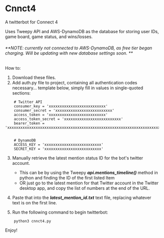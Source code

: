 # Cnnct4
A twitterbot for Connect 4

Uses Tweepy API and AWS-DynamoDB as the database for storing user IDs, game board, game status, and wins/losses. 

###### **NOTE: currently not connected to AWS-DynamoDB, as free tier began charging. Will be updating with new database settings soon. **   


How to:
1. Download these files. 
2. Add auth.py file to project, containing all authentication codes necessary... template below, simply fill in values in single-quoted sections:

```
	# Twitter API
	consumer_key = 'xxxxxxxxxxxxxxxxxxxxxxxxxx'
	consumer_secret = 'xxxxxxxxxxxxxxxxxxxxxxxxxx'
	access_token = 'xxxxxxxxxxxxxxxxxxxxxxxxxx'
	access_token_secret = 'xxxxxxxxxxxxxxxxxxxxxxxxxx'
	bearer_token = 'xxxxxxxxxxxxxxxxxxxxxxxxxxxxxxxxxxxxxxxxxxxxxxxxxxxxxxxxxxxxxxxxxxxxxxxxxxxxxx'


	# DynamoDB
	ACCESS_KEY = 'xxxxxxxxxxxxxxxxxxxxxxxxxx'
	SECRET_KEY = 'xxxxxxxxxxxxxxxxxxxxxxxxxx'
```

3. Manually retrieve the latest mention status ID for the bot's twitter account. 
	- This can be by using the Tweepy ***api.mentions_timeline()*** method in python and finding the ID of the first listed Item
	- OR just go to the latest mention for that Twitter account in the Twitter desktop app, and copy the list of numbers at the end of the URL. 

4. Paste that into the ***latest_mention_id.txt*** text file, replacing whatever text is on the first line. 

5. Run the following command to begin twitterbot: 
```
	python3 cnnct4.py
```

Enjoy!
